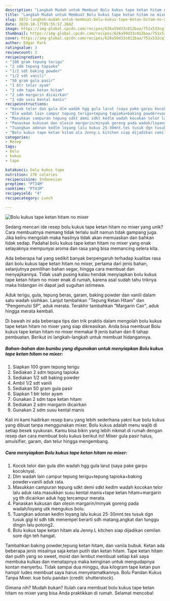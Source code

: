 ```yaml
---
description: "Langkah Mudah untuk Membuat Bolu kukus tape ketan hitam no mixer Anti Gagal"
title: "Langkah Mudah untuk Membuat Bolu kukus tape ketan hitam no mixer Anti Gagal"
slug: 1872-langkah-mudah-untuk-membuat-bolu-kukus-tape-ketan-hitam-no-mixer-anti-gagal
date: 2020-10-17T05:55:57.268Z
image: https://img-global.cpcdn.com/recipes/626a59d33c012baa/751x532cq70/bolu-kukus-tape-ketan-hitam-no-mixer-foto-resep-utama.jpg
thumbnail: https://img-global.cpcdn.com/recipes/626a59d33c012baa/751x532cq70/bolu-kukus-tape-ketan-hitam-no-mixer-foto-resep-utama.jpg
cover: https://img-global.cpcdn.com/recipes/626a59d33c012baa/751x532cq70/bolu-kukus-tape-ketan-hitam-no-mixer-foto-resep-utama.jpg
author: Edgar Park
ratingvalue: 3
reviewcount: 3
recipeingredient:
- "100 gram tepung terigu"
- "2 sdm tepung tapioka"
- "1/2 sdt baking powder"
- "1/2 sdt vanili"
- "50 gram gula pasir"
- "1 btr telor ayam"
- "2 sdm tape ketan hitam"
- "2 sdm margarin dicairkan"
- "2 sdm susu kental manis"
recipeinstructions:
- "Kocok telor dan gula dlm wadah hgg gula larut (saya pake garpu kocoknya)."
- "Dlm wadah lain campur tepung terigu+tepung tapioka+baking powder+vanili aduk rata."
- "Masukkan campuran tepung sdkt demi sdkt kedlm wadah kocokan telor lalu aduk rata.masukkan susu kental manis+tape ketan hitam+margarin yg tlh dicairkan aduk hgg tercampur merata."
- "Panaskan kukusan dan olesin margarin/minyak goreng pada wadah/loyang utk mengukus bolu."
- "Tuangkan adonan kedlm loyang lalu kukus 25-30mnt.tes tusuk dgn tusuk gigi kl sdh tdk menempel berarti sdh matang.angkat dan tunggu dingin lalu potong2."
- "Bolu kukus tape ketan hitam ala Jenny.L kitchen siap dijadikan cemilan sore dgn teh hangat."
categories:
- Resep
tags:
- bolu
- kukus
- tape

katakunci: bolu kukus tape 
nutrition: 276 calories
recipecuisine: Indonesian
preptime: "PT34M"
cooktime: "PT41M"
recipeyield: "4"
recipecategory: Lunch

---
```



![Bolu kukus tape ketan hitam no mixer](https://img-global.cpcdn.com/recipes/626a59d33c012baa/751x532cq70/bolu-kukus-tape-ketan-hitam-no-mixer-foto-resep-utama.jpg)

Sedang mencari ide resep bolu kukus tape ketan hitam no mixer yang unik? Cara membuatnya memang tidak terlalu sulit namun tidak gampang juga. Jika keliru mengolah maka hasilnya tidak akan memuaskan dan bahkan tidak sedap. Padahal bolu kukus tape ketan hitam no mixer yang enak selayaknya mempunyai aroma dan rasa yang bisa memancing selera kita.

Ada beberapa hal yang sedikit banyak berpengaruh terhadap kualitas rasa dari bolu kukus tape ketan hitam no mixer, pertama dari jenis bahan, selanjutnya pemilihan bahan segar, hingga cara membuat dan menyajikannya. Tidak usah pusing kalau hendak menyiapkan bolu kukus tape ketan hitam no mixer enak di rumah, karena asal sudah tahu triknya maka hidangan ini dapat jadi suguhan istimewa.

Aduk terigu, gula, tepung beras, garam, baking powder dan vanili dalam satu wadah sisihkan. Lanjut tambahkan &#34;Tepung Ketan Hitam&#34; dan &#34;Pengemulsi SP&#34;, aduk merata. Terakhir tambahkan &#34;Margarin Cair&#34;, aduk hingga merata kembali.


Di bawah ini ada beberapa tips dan trik praktis dalam mengolah bolu kukus tape ketan hitam no mixer yang siap dikreasikan. Anda bisa membuat Bolu kukus tape ketan hitam no mixer memakai 9 jenis bahan dan 6 tahap pembuatan. Berikut ini langkah-langkah untuk membuat hidangannya.

<!--inarticleads1-->

##### Bahan-bahan dan bumbu yang digunakan untuk menyiapkan Bolu kukus tape ketan hitam no mixer:

1. Siapkan 100 gram tepung terigu
1. Sediakan 2 sdm tepung tapioka
1. Sediakan 1/2 sdt baking powder
1. Ambil 1/2 sdt vanili
1. Sediakan 50 gram gula pasir
1. Siapkan 1 btr telor ayam
1. Gunakan 2 sdm tape ketan hitam
1. Sediakan 2 sdm margarin dicairkan
1. Gunakan 2 sdm susu kental manis


Kali ini kami hadirkan resep baru yang lebih sederhana yakni kue bolu kukus yang dibuat tanpa menggunakan mixer. Bolu kukus adalah menu wajib di setiap besek syukuran. Kamu bisa bikin yang lebih nikmat di rumah dengan resep dan cara membuat bolu kukus berikut ini! Mixer gula pasir halus, amulsifier, garam, dan telur hingga mengembang. 

<!--inarticleads2-->

##### Cara menyiapkan Bolu kukus tape ketan hitam no mixer:

1. Kocok telor dan gula dlm wadah hgg gula larut (saya pake garpu kocoknya).
1. Dlm wadah lain campur tepung terigu+tepung tapioka+baking powder+vanili aduk rata.
1. Masukkan campuran tepung sdkt demi sdkt kedlm wadah kocokan telor lalu aduk rata.masukkan susu kental manis+tape ketan hitam+margarin yg tlh dicairkan aduk hgg tercampur merata.
1. Panaskan kukusan dan olesin margarin/minyak goreng pada wadah/loyang utk mengukus bolu.
1. Tuangkan adonan kedlm loyang lalu kukus 25-30mnt.tes tusuk dgn tusuk gigi kl sdh tdk menempel berarti sdh matang.angkat dan tunggu dingin lalu potong2.
1. Bolu kukus tape ketan hitam ala Jenny.L kitchen siap dijadikan cemilan sore dgn teh hangat.


Tambahkan baking powder,tepung ketan hitam, dan vanila bubuk. Ketan ada beberapa jenis misalnya saja ketan putih dan ketan hitam. Tape ketan hitam dan putih yang so sweet, moist dan lembut membuat setiap kali saya membuka kulkas dan menatapnya maka keinginan untuk mengudapnya kontan menyerbu. Tidak sampai dua minggu, dua kilogram tape ketan pun hampir ludes membuat saya harus menyelamatkannya. Bolu Pandan Kukus Tanpa Mixer. kue bolu pandan (credit: shutterstock). 

Gimana nih? Mudah bukan? Itulah cara membuat bolu kukus tape ketan hitam no mixer yang bisa Anda praktikkan di rumah. Selamat mencoba!
